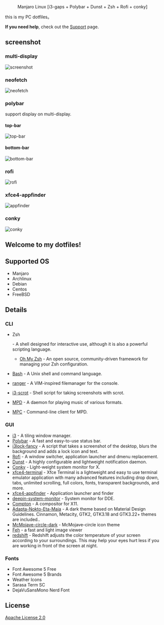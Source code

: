 <div align="center" style="font-size=20px">
Manjaro Linux [i3-gaps + Polybar + Dunst + Zsh + Rofi + conky]
</div>

this is my PC dotfiles。

**If you need help**, check out the [Support](SUPPORT.md) page.

## screenshot

### multi-display

![screenshot](.screenshots/screenshot.png)

### neofetch

![neofetch](.screenshots/neofetch.png)

### polybar 

support display on multi-display.

#### top-bar

![top-bar](.screenshots/top-bar.png)

#### bottom-bar

![bottom-bar](.screenshots/bottom-bar.png)

### rofi

![rofi](.screenshots/rofi.png)

### xfce4-appfinder

![appfinder](.screenshots/appfinder.png)

### conky

![conky](.screenshots/conky.png)

## Welcome to my dotfiles! 

## Supported OS

- Manjaro
- Archlinux
- Debian
- Centos
- FreeBSD

## Details

###  CLI 

- Zsh

   \- A shell designed for interactive use, although it is also a powerful scripting language. 

  - [Oh My Zsh](https://github.com/robbyrussell/oh-my-zsh) - An open source, community-driven framework for managing your Zsh configuration.

- [Bash](https://git.savannah.gnu.org/cgit/bash.git) - A Unix shell and command language.

- [ranger](https://github.com/ranger/ranger) - A VIM-inspired filemanager for the console.
- [i3-scrot](https://github.com/pazuzu156/i3scrot) - Shell script for taking screenshots with scrot.
- [MPD](https://github.com/MusicPlayerDaemon/MPD) - A daemon for playing music of various formats.
- [MPC](https://github.com/MusicPlayerDaemon/mpc) - Command-line client for MPD.
###  GUI 
- [i3](https://github.com/i3/i3) - A tiling window manager.
- [Polybar](https://github.com/polybar/polybar) - A fast and easy-to-use status bar.
- [i3lock-fancy](https://github.com/meskarune/i3lock-fancy) - A script that takes a screenshot of the desktop, blurs the background and adds a lock icon and text.
- [Rofi](https://github.com/davatorium/rofi) - A window switcher, application launcher and dmenu replacement.
- [Dunst](https://github.com/dunst-project/dunst) - A highly configurable and lightweight notification daemon.
- [Conky](https://github.com/brndnmtthws/conky) - Light-weight system monitor for X.
- [xfce4-terminal](https://github.com/xfce-mirror/xfce4-terminal) - Xfce Terminal is a lightweight and easy to use terminal emulator application
  with many advanced features including drop down, tabs, unlimited scrolling,
  full colors, fonts, transparent backgrounds, and more.
- [xfce4-appfinder]() - Application launcher and finder
- [deepin-system-monitor](https://github.com/linuxdeepin/deepin-system-monitor) - System monitor for DDE.
- [Compton](https://github.com/yshui/compton) - A compositor for X11.
- [Adapta-Nokto-Eta-Maia](https://github.com/adapta-project/adapta-gtk-theme) - A dark theme based on Material Design Guidelines. Cinnamon, Metacity, GTK2, GTK3.18 and GTK3.22+ themes are included..
- [McMojave-circle-dark](https://github.com/vinceliuice/Tela-icon-theme) - McMojave-circle icon theme 
- [Feh](https://feh.finalrewind.org/) - a fast and light image viewer
- [redshift](https://github.com/jonls/redshift) - Redshift adjusts the  color temperature of your screen according to your surroundings. This  may help your eyes hurt less if you are working in front of the screen  at night.
### Fonts
- Font Awesome 5 Free
- Font Awesome 5 Brands
- Weather Icons
- Sarasa Term SC
- DejaVuSansMono Nerd Font

## License

[Apache License 2.0](http://www.apache.org/licenses/LICENSE-2.0)
